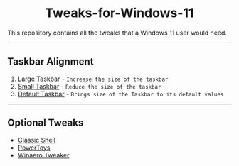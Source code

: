 <h1 style=text-align:center;>Tweaks-for-Windows-11</h1>
This repository contains all the tweaks that a Windows 11 user would need.

---

## Taskbar Alignment 
1. [Large Taskbar](https://raw.githubusercontent.com/pronoymukherjeewritescode/Tweaks-for-Windows-11/main/LargeTaskbar.reg) - `Increase the size of the taskbar`
2. [Small Taskbar](https://raw.githubusercontent.com/pronoymukherjeewritescode/Tweaks-for-Windows-11/main/SmallTaskbar.reg) - `Reduce the size of the taskbar`
3. [Default Taskbar](https://raw.githubusercontent.com/pronoymukherjeewritescode/Tweaks-for-Windows-11/main/DefaultTaskbar.reg) - `Brings size of the Taskbar to its default values`

---

## Optional Tweaks

* [Classic Shell](http://www.classicshell.net/)
* [PowerToys](https://github.com/Microsoft/PowerToys)
* [Winaero Tweaker](https://winaero.com/download-winaero-tweaker/)
